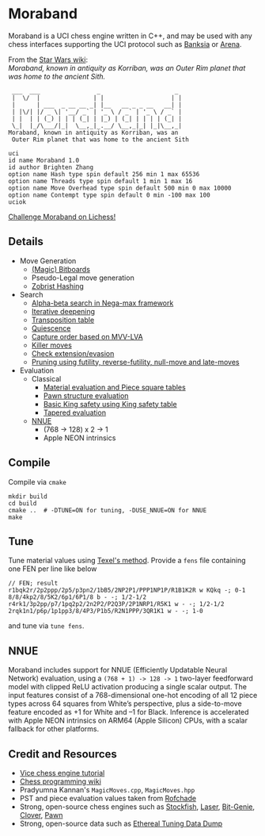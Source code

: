 # Moraband
Moraband is a UCI chess engine written in C++, and may be used with any chess interfaces supporting the UCI protocol such as [Banksia](https://banksiagui.com) or [Arena](http://www.playwitharena.de).

From the [Star Wars wiki](https://starwars.fandom.com/wiki/Moraband):  
*Moraband, known in antiquity as Korriban, was an Outer Rim planet that was home to the ancient Sith.*  

```
 ___  ___                _                     _ 
 |  \/  |               | |                   | | 
 |      | ___  _ __ __ _| |__   __ _ _ __   __| | 
 | |\/| |/ _ \| '__/ _` | '_ \ / _` | '_ \ / _` | 
 | |  | | (_) | | | (_| | |_) | (_| | | | | (_| | 
 \_|  |_/\___/|_|  \__,_|_.__/ \__,_|_| |_|\__,_|
Moraband, known in antiquity as Korriban, was an
 Outer Rim planet that was home to the ancient Sith

uci
id name Moraband 1.0
id author Brighten Zhang
option name Hash type spin default 256 min 1 max 65536
option name Threads type spin default 1 min 1 max 16
option name Move Overhead type spin default 500 min 0 max 10000
option name Contempt type spin default 0 min -100 max 100
uciok
```

[Challenge Moraband on Lichess!](https://lichess.org/@/morabandbot) 

## Details 
- Move Generation
    - [(Magic) Bitboards](https://www.chessprogramming.org/Bitboards)
    - Pseudo-Legal move generation
    - [Zobrist Hashing](https://www.chessprogramming.org/Zobrist_Hashing)
- Search
    - [Alpha-beta search in Nega-max framework](https://www.chessprogramming.org/Negamax)
    - [Iterative deepening](https://www.chessprogramming.org/Internal_Iterative_Deepening)
    - [Transposition table](https://www.chessprogramming.org/Transposition_Table)
    - [Quiescence](https://www.chessprogramming.org/Quiescence_Search)
    - [Capture order based on MVV-LVA](https://www.chessprogramming.org/MVV-LVA)
    - [Killer moves](https://www.chessprogramming.org/Killer_Move)
    - [Check extension/evasion](https://www.chessprogramming.org/Check_Extensions)
    - [Pruning using futility, reverse-futility, null-move and late-moves](https://www.chessprogramming.org/Pruning)
- Evaluation
    - Classical
        - [Material evaluation and Piece square tables](https://www.chessprogramming.org/Piece-Square_Tables)
        - [Pawn structure evaluation](https://www.chessprogramming.org/Pawn_Structure)
        - [Basic King safety using King safety table](https://www.chessprogramming.org/King_Safety)
        - [Tapered evaluation](https://www.chessprogramming.org/Tapered_Eval)
    - [NNUE](https://www.chessprogramming.org/NNUE)
        - (768 -> 128) x 2 ->  1
        - Apple NEON intrinsics

## Compile
Compile via `cmake`
```
mkdir build
cd build
cmake ..  # -DTUNE=ON for tuning, -DUSE_NNUE=ON for NNUE
make
```

## Tune
Tune material values using [Texel's method](https://www.chessprogramming.org/Texel%27s_Tuning_Method). Provide a `fens` file containing one FEN per line like below
```
// FEN; result
r1bqk2r/2p2ppp/2p5/p3pn2/1bB5/2NP2P1/PPP1NP1P/R1B1K2R w KQkq -; 0-1
8/8/4kp2/8/5K2/6p1/6P1/8 b - -; 1/2-1/2
r4rk1/3p2pp/p7/1pq2p2/2n2P2/P2Q3P/2P1NRP1/R5K1 w - -; 1/2-1/2
2rqk1n1/p6p/1p1pp3/8/4P3/P1b5/R2N1PPP/3QR1K1 w - -; 1-0
```
and tune via `tune fens`.

## NNUE
Moraband includes support for NNUE (Efficiently Updatable Neural Network) evaluation, using a `(768 + 1) -> 128 -> 1` two-layer feedforward model with clipped ReLU activation producing a single scalar output. The input features consist of a 768-dimensional one-hot encoding of all 12 piece types across 64 squares from White’s perspective, plus a side-to-move feature encoded as +1 for White and –1 for Black. Inference is accelerated with Apple NEON intrinsics on ARM64 (Apple Silicon) CPUs, with a scalar fallback for other platforms.

## Credit and Resources
- [Vice chess engine tutorial](https://www.chessprogramming.org/Vice)
- [Chess programming wiki](https://www.chessprogramming.org/Main_Page)
- Pradyumna Kannan's `MagicMoves.cpp`, `MagicMoves.hpp`
- PST and piece evaluation values taken from [Rofchade](http://www.talkchess.com/forum3/viewtopic.php?f=2&t=68311&sid=b2b59fa572501777ceb19d49fa17614f&start=10)
- Strong, open-source chess engines such as [Stockfish](https://www.chessprogramming.org/Stockfish), [Laser](https://github.com/jeffreyan11/laser-chess-engine), [Bit-Genie](https://github.com/Aryan1508/Bit-Genie), [Clover](https://github.com/lucametehau/CloverEngine/tree/master), [Pawn](https://github.com/ruicoelhopedro/pawn) 
- Strong, open-source data such as [Ethereal Tuning Data Dump](https://www.talkchess.com/forum3/viewtopic.php?f=7&t=75350)